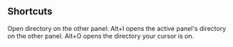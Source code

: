 ## Shortcuts

Open directory on the other panel:
Alt+I opens the active panel's directory on the other panel.
Alt+O opens the directory your cursor is on.

